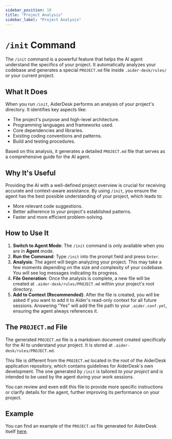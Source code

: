 ```yaml
---
sidebar_position: 10
title: "Project Analysis"
sidebar_label: "Project Analysis"
---
```


# `/init` Command

The `/init` command is a powerful feature that helps the AI agent understand the specifics of your project. It automatically analyzes your codebase and generates a special `PROJECT.md` file inside `.aider-desk/rules/` or your current project.

## What It Does

When you run `/init`, AiderDesk performs an analysis of your project's directory. It identifies key aspects like:

- The project's purpose and high-level architecture.
- Programming languages and frameworks used.
- Core dependencies and libraries.
- Existing coding conventions and patterns.
- Build and testing procedures.

Based on this analysis, it generates a detailed `PROJECT.md` file that serves as a comprehensive guide for the AI agent.

## Why It's Useful

Providing the AI with a well-defined project overview is crucial for receiving accurate and context-aware assistance. By using `/init`, you ensure the agent has the best possible understanding of your project, which leads to:

- More relevant code suggestions.
- Better adherence to your project's established patterns.
- Faster and more efficient problem-solving.

## How to Use It

1.  **Switch to Agent Mode**: The `/init` command is only available when you are in **Agent** mode.
2.  **Run the Command**: Type `/init` into the prompt field and press `Enter`.
3.  **Analysis**: The agent will begin analyzing your project. This may take a few moments depending on the size and complexity of your codebase. You will see log messages indicating its progress.
4.  **File Generation**: Once the analysis is complete, a new file will be created at `.aider-desk/rules/PROJECT.md` within your project's root directory.
5.  **Add to Context (Recommended)**: After the file is created, you will be asked if you want to add it to Aider's read-only context for all future sessions. Answering "Yes" will add the file path to your `.aider.conf.yml`, ensuring the agent always references it.

## The `PROJECT.md` File

The generated `PROJECT.md` file is a markdown document created specifically for the AI to understand your project. It is stored at `.aider-desk/rules/PROJECT.md`.

This file is different from the `PROJECT.md` located in the root of the AiderDesk application repository, which contains guidelines for AiderDesk's own development. The one generated by `/init` is tailored *to your project* and is intended to be used by the agent during your work sessions.

You can review and even edit this file to provide more specific instructions or clarify details for the agent, further improving its performance on your project.

## Example

You can find an example of the `PROJECT.md` file generated for AiderDesk itself [here](https://github.com/hotovo/aider-desk/blob/main/.aider-desk/rules/PROJECT.md).
